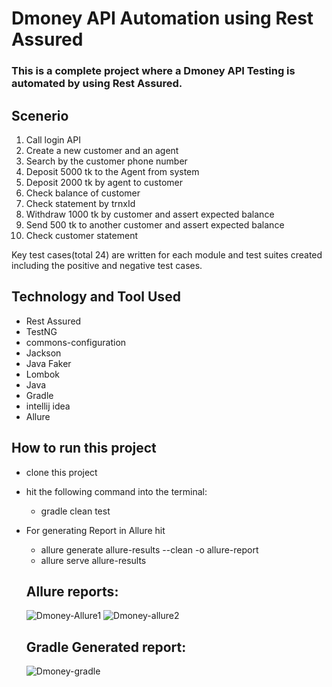 # Dmoney API Automation using Rest Assured
### This is a complete project where a Dmoney API Testing is automated by using Rest Assured.

## Scenerio
1. Call login API
2. Create  a new customer and an agent
3. Search by the customer phone number
4. Deposit 5000 tk to the Agent from system
5. Deposit 2000 tk by agent to customer 
6. Check balance of customer
7. Check statement by trnxId 
8. Withdraw 1000 tk by customer and assert expected balance
9. Send 500 tk to another customer and assert expected balance
10. Check customer statement

Key test cases(total 24) are written for each module and test suites created including the positive and negative test cases.

## Technology and Tool Used
- Rest Assured
- TestNG
- commons-configuration
- Jackson
- Java Faker
- Lombok
- Java
- Gradle
- intellij idea 
- Allure


## How to run this project
- clone this project
- hit the following command into the terminal:
  - gradle clean test
- For generating Report in Allure hit
  - allure generate allure-results --clean -o allure-report
  - allure serve allure-results  
  
  
  
  
  ## Allure reports:
  
  
  
  ![Dmoney-Allure1](https://user-images.githubusercontent.com/28690228/224394546-1e141614-9509-4438-9b42-9451bd0d8b30.png)
  ![Dmoney-allure2](https://user-images.githubusercontent.com/28690228/224394599-29c63840-cf99-4e7d-a60c-d6b0972afbe0.png)
  
  
  ## Gradle Generated report:
  
  ![Dmoney-gradle](https://user-images.githubusercontent.com/28690228/224394854-fa96124b-6a1e-4acd-9fb5-5959fa01726e.png)

  
  
  

  
  
